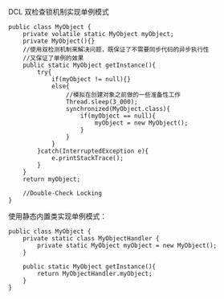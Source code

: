 DCL 双检查锁机制实现单例模式

    public class MyObject {
        private volatile static MyObject myObject;
        private MyObject(){}
        //使用双检测机制来解决问题，既保证了不需要同步代码的异步执行性
        //又保证了单例的效果
        public static MyObject getInstance(){
            try{
                if(myObject != null){}
                else{
                    //模拟在创建对象之前做的一些准备性工作
                    Thread.sleep(3_000);
                    synchronized(MyObject.class){
                        if(myObject == null){
                            myObject = new MyObject();
                        }
                    }
                }
            }catch(InterruptedException e){
                e.printStackTrace();
            }
        }
        return myObject;
        
        //Double-Check Locking
    }
 
使用静态内置类实现单例模式：
    
    public class MyObject {
        private static class MyObjectHandler {
            private static MyObject myObject = new MyObject();
        }
        
        public static MyObject getInstance(){
            return MyObjectHandler.myObject;
        }
    }
